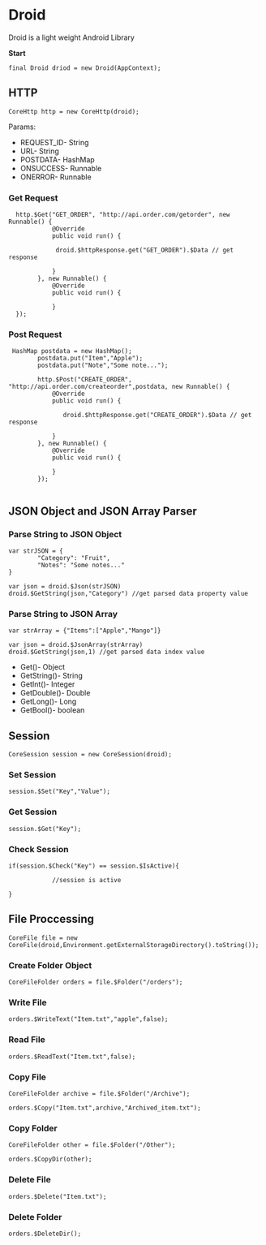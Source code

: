 # Droid
Droid is a light weight Android Library  

<b>Start</b>

<code>final Droid driod  = new Droid(AppContext);</code>

## HTTP

<code>CoreHttp http = new CoreHttp(droid);</code>

Params:

<ul>

<li>REQUEST_ID- String</li>
<li>URL- String</li>
<li>POSTDATA- HashMap</li>
<li>ONSUCCESS- Runnable</li>
<li>ONERROR- Runnable</li>
</ul>

### Get Request

```
  http.$Get("GET_ORDER", "http://api.order.com/getorder", new Runnable() {
            @Override
            public void run() {
            
             droid.$httpResponse.get("GET_ORDER").$Data // get response
             
            }
        }, new Runnable() {
            @Override
            public void run() {
                
            }
  });
```

### Post Request

```
 HashMap postdata = new HashMap();
        postdata.put("Item","Apple");
        postdata.put("Note","Some note...");        
        
        http.$Post("CREATE_ORDER", "http://api.order.com/createorder",postdata, new Runnable() {
            @Override
            public void run() {

               droid.$httpResponse.get("CREATE_ORDER").$Data // get response

            }
        }, new Runnable() {
            @Override
            public void run() {

            }
        });


```

## JSON Object and JSON Array  Parser


### Parse String to JSON Object

```
var strJSON = { 
        "Category": "Fruit",
        "Notes": "Some notes..."             
}

var json = droid.$Json(strJSON)
droid.$GetString(json,"Category") //get parsed data property value

```

### Parse String to JSON Array

```
var strArray = {"Items":["Apple","Mango"]}

var json = droid.$JsonArray(strArray)
droid.$GetString(json,1) //get parsed data index value

```

<ul>
<li>Get()- Object</li>
<li>GetString()- String</li>
<li>GetInt()- Integer</li>
<li>GetDouble()- Double</li>
<li>GetLong()- Long</li>
<li>GetBool()- boolean</li>
</ul>

## Session

<code>CoreSession session = new CoreSession(droid);</code>

### Set Session
```
session.$Set("Key","Value");
```

### Get Session
```
session.$Get("Key");
```

### Check Session
```
if(session.$Check("Key") == session.$IsActive){

            //session is active

}
```


## File Proccessing

<code>CoreFile file = new CoreFile(droid,Environment.getExternalStorageDirectory().toString());</code>

### Create Folder Object
```
CoreFileFolder orders = file.$Folder("/orders");
```
### Write File
```
orders.$WriteText("Item.txt","apple",false);
```
### Read File
```
orders.$ReadText("Item.txt",false);
```

### Copy File
```
CoreFileFolder archive = file.$Folder("/Archive");

orders.$Copy("Item.txt",archive,"Archived_item.txt");

```

### Copy Folder
```
CoreFileFolder other = file.$Folder("/Other");

orders.$CopyDir(other);

```

### Delete File
```
orders.$Delete("Item.txt");
```

### Delete Folder
```
orders.$DeleteDir();
```






